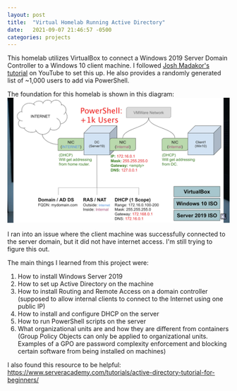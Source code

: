 ```yaml
---
layout: post
title:  "Virtual Homelab Running Active Directory"
date:   2021-09-07 21:46:57 -0500
categories: projects
---
```

This homelab utilizes VirtualBox to connect a Windows 2019 Server Domain Controller to a Windows 10 client machine. I followed [Josh Madakor's tutorial](https://www.youtube.com/watch?v=MHsI8hJmggI) on YouTube to set this up. He also provides a randomly generated list of ~1,000 users to add via PowerShell.<!--break-->

The foundation for this homelab is shown in this diagram: ![AD Diagram](/assets/AD-Diagram.png)



I ran into an issue where the client machine was successfully connected to the server domain, but it did not have internet access. I'm still trying to figure this out.

The main things I learned from this project were:
1) How to install Windows Server 2019
2) How to set up Active Directory on the machine
3) How to install Routing and Remote Access on a domain controller (supposed to allow internal clients to connect to the Internet using one public IP)
4) How to install and configure DHCP on the server
5) How to run PowerShell scripts on the server
6) What organizational units are and how they are different from containers (Group Policy Objects can only be applied to organizational units. Examples of a GPO are password complexity enforcement and blocking certain software from being installed on machines) 

I also found this resource to be helpful: https://www.serveracademy.com/tutorials/active-directory-tutorial-for-beginners/
